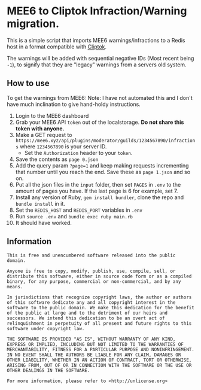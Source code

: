 # MEE6 to Cliptok Infraction/Warning migration.

This is a simple script that imports MEE6 warnings/infractions to a Redis host in a format compatible with [Cliptok](https://github.com/Erisa/Cliptok).

The warnings will be added with sequential negative IDs (Most recent being `-1`), to signify that they are "legacy" warnings from a servers old system.

## How to use

To get the warnings from MEE6: 
Note: I have not automated this and I don't have much inclination to give hand-holdy instructions.

1. Login to the MEE6 dashboard
2. Grab your MEE6 API `token` out of the localstorage. **Do not share this token with anyone.**
3. Make a GET request to `https://mee6.xyz/api/plugins/moderator/guilds/1234567890/infractions` where `1234567890` is your server ID.
    - Set the `Authorization` header to your `token`.
4. Save the contents as `page 0.json`
5. Add the query param `?page=1` and keep making requests incrementing that number until you reach the end. Save these as `page 1.json` and so on.
6. Put all the json files in the `input` folder, then set `PAGES` in `.env` to the amount of pages you have. If the last page is 6 for example, set 7.
7. Install any version of Ruby, `gem install bundler`, clone the repo and `bundle install` in it.
8. Set the `REDIS_HOST` and `REDIS_PORT` variables in `.env`
8. Run `source .env` and `bundle exec ruby main.rb`
9. It should have worked.

## Information

```
This is free and unencumbered software released into the public domain.

Anyone is free to copy, modify, publish, use, compile, sell, or
distribute this software, either in source code form or as a compiled
binary, for any purpose, commercial or non-commercial, and by any
means.

In jurisdictions that recognize copyright laws, the author or authors
of this software dedicate any and all copyright interest in the
software to the public domain. We make this dedication for the benefit
of the public at large and to the detriment of our heirs and
successors. We intend this dedication to be an overt act of
relinquishment in perpetuity of all present and future rights to this
software under copyright law.

THE SOFTWARE IS PROVIDED "AS IS", WITHOUT WARRANTY OF ANY KIND,
EXPRESS OR IMPLIED, INCLUDING BUT NOT LIMITED TO THE WARRANTIES OF
MERCHANTABILITY, FITNESS FOR A PARTICULAR PURPOSE AND NONINFRINGEMENT.
IN NO EVENT SHALL THE AUTHORS BE LIABLE FOR ANY CLAIM, DAMAGES OR
OTHER LIABILITY, WHETHER IN AN ACTION OF CONTRACT, TORT OR OTHERWISE,
ARISING FROM, OUT OF OR IN CONNECTION WITH THE SOFTWARE OR THE USE OR
OTHER DEALINGS IN THE SOFTWARE.

For more information, please refer to <http://unlicense.org>
```